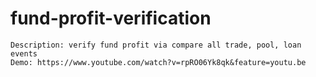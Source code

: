 # fund-profit-verification
```
Description: verify fund profit via compare all trade, pool, loan events
Demo: https://www.youtube.com/watch?v=rpRO06Yk8qk&feature=youtu.be
```
